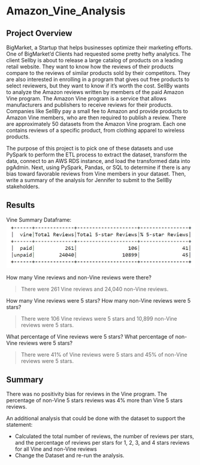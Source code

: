 # Amazon_Vine_Analysis

## Project Overview 
BigMarket, a Startup that helps businesses optimize their marketing efforts. One of BigMarket’d Clients had requested some pretty hefty analytics. The client Sellby is about to release a large catalog of products on a leading retail website. They want to know how the reviews of their products compare to the reviews of similar products sold by their competitors. They are also interested in enrolling in a program that gives out free products to select reviewers, but they want to know if it’s worth the cost. SellBy wants to analyze the Amazon reviews written by members of the paid Amazon Vine program. The Amazon Vine program is a service that allows manufacturers and publishers to receive reviews for their products. Companies like SellBy pay a small fee to Amazon and provide products to Amazon Vine members, who are then required to publish a review. There are approximately 50 datasets from the Amazon Vine program. Each one contains reviews of a specific product, from clothing apparel to wireless products.

The purpose of this project is to pick one of these datasets and use PySpark to perform the ETL process to extract the dataset, transform the data, connect to an AWS RDS instance, and load the transformed data into pgAdmin. Next, using PySpark, Pandas, or SQL to determine if there is any bias toward favorable reviews from Vine members in your dataset. Then, write a summary of the analysis for Jennifer to submit to the SellBy stakeholders.

## Results
Vine Summary Dataframe: 
![Vine_Summary](./Resources/Vine_Summary.png)

How many Vine reviews and non-Vine reviews were there?
> There were 261 Vine reviews and 24,040 non-Vine reviews. 

How many Vine reviews were 5 stars? How many non-Vine reviews were 5 stars?
> There were 106 Vine reviews were 5 stars and 10,899 non-Vine reviews were 5 stars.

What percentage of Vine reviews were 5 stars? What percentage of non-Vine reviews were 5 stars?
> There were 41% of Vine reviews were 5 stars and 45% of non-Vine reviews were 5 stars.


## Summary
There was no positivity bias for reviews in the Vine program. The percentage of non-Vine 5 stars reviews was 4% more than Vine 5 stars reviews.

An additional analysis that could be done with the dataset to support the statement: 
- Calculated the total number of reviews, the number of reviews per stars, and the percentage of reviews per stars for 1, 2, 3, and 4 stars reviews for all Vine and non-Vine reviews
- Change the Dataset and re-run the analysis. 

